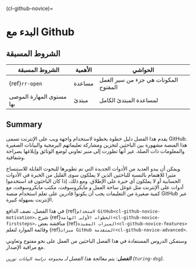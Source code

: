 (cl-github-novice)=
# البدء مع Github

## الشروط المسبقة

| الشروط المسبقة           | الأهمية | الحواشي                              |
| ------------------------ | ------- | ------------------------------------ |
| {ref}`rr-open`           | مساعدة  | المكونات هي جزء من سير العمل المفتوح |
| مستوى المهارة الموصى بها | مبتدئ   | لمساعدة المبتدئ الكامل               |

## Summary

يقدم هذا الفصل دليل خطوة بخطوة لاستخدام واجهة ويب على الإنترنت تسمى GitHub. هذا المنصة مشهورة بين الباحثين لتخزين ومشاركة تعليماتهم البرمجية والبيانات الصغيرة والمعلومات ذات الصلة. غير أنها تطورت إلى منبر تعاوني لوضع الوثائق وإبلاغها بصراحة وشفافية.

ويمكن أن يبدو العديد من الأدوات الجديدة التي تم تطويرها للبحوث القابلة للاستنساخ مثيرا للاهتمام بالنسبة للباحثين الذين لا يملكون سوى القليل من الخبرة في الأدوات الحسابية أو لا يملكون أي خبرة على الإطلاق. ومع ذلك، إذا كان الباحثون قد استخدموا أدوات على الإنترنت مثل غوغل ساحة العمل و مايكروسوفت، مكتب مايكروسوفت، مع كمية صغيرة من التعليمات يجب أن يكونوا قادرين على تعلم استخدام منصة GitHub عبر الإنترنت بسهولة كبيرة.

في هذا الفصل، نصف الدافع {ref}`لاستخدام GitHub<cl-github-novice-motivation>`، شرح {ref}`الخطوات الأولى الهامة<cl-github-novice-firststeps>`، مناقشة بعض {ref}`الميزات المفيدة<cl-github-novice-features>` وقائمة الموارد لتعلم {ref}`ميزات GitHub المتقدمة<cl-github-novice-advanced>`.

وستمكن الدروس المستفادة في هذا الفصل الباحثين من العمل على نحو مفتوح وتعاوني مع مراقبة الإصدار.

***الفصل**: يتم معالجة هذا الفصل لـ `مجموعة دراسة البيانات تورين` (`turing-dsg`).*
